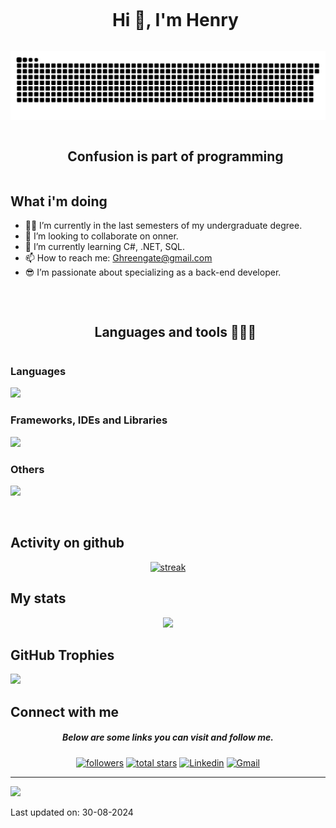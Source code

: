 <div id="user-content-toc">
  <ul align="center">
    <summary><h1 style="display: inline-block">Hi 👋, I'm Henry</h1></summary>
  </ul>
</div>
<!--- snake example -->
<div align="center">

  ![huabin's snake gif](https://github.com/huabin/huabin/blob/output/github-contribution-grid-snake.svg)
  
</div>

<div id="user-content-toc">
  <ul align="center">
    <summary><h2 style="display: inline-block">Confusion is part of programming</h2></summary>
  </ul>
</div>

## What i'm doing
<!--Intro start-->
- 👨‍🎓 I’m currently in the last semesters of my undergraduate degree.
- 👯 I’m looking to collaborate on onner.
- 🌱 I’m currently learning C#, .NET, SQL.
- 📫 How to reach me: Ghreengate@gmail.com
- ​😎 I’m passionate about specializing as a back-end developer.
<!--Intro end-->

<br/>
  <div id="user-content-toc">
    <ul align="center">
      <summary><h2 style="display: inline-block">Languages and tools 👨🏻‍💻</h2></summary>
    </ul>
  </div>
  <h3>Languages</h3>
    <p align="left">
      <a href="https://github.com/Helionous">
        <img src="https://skillicons.dev/icons?i=cs,java,py,php,ts&perline=14" />
      </a>
    </p>
  <h3>Frameworks, IDEs and Libraries</h3>
      <p align="left">
        <a href="https://github.com/Helionous">
          <img src="https://skillicons.dev/icons?i=dotnet,laravel,django,visualstudio,idea,rider,androidstudio&perline=14" />
        </a>
      </p>
  <h3>Others</h3>
      <p align="left">
        <a href="https://github.com/Helionous">
          <img src="https://skillicons.dev/icons?i=mysql,sqlite,github,git,vscode,postman,windows,linux,debian,ubuntu&perline=14" />
        </a>
      </p>
<br>

## Activity on github
<p align="center">
  <a href="https://github.com/Helionous">      
    <img title="stats" alt="streak" src="https://github-readme-streak-stats.herokuapp.com/?user=Helionous&theme=dark&hide_border=true&stroke=f53b3b"/>
  </a> 
</p>

## My stats
<p align="center">
  <a href="https://github.com/Helionous"> 
    <img height="200px" src="https://github-readme-stats.vercel.app/api?username=Helionous&hide_border=true&show_icons=true&count_private=true&theme=gruvbox&bg_color=151515">
  </a> 
</p>

 
## GitHub Trophies
![](https://github-profile-trophy.vercel.app/?username=Helionous&theme=dark_dimmed&no-frame=false&no-bg=false&margin-w=4)

## Connect with me
<h5 align="center">Below are some links you can visit and follow me.</h5>

<p align="center">
   <a href="https://github.com/Helionous">
     <img alt="followers" title="Follow me on Github" src="https://img.shields.io/github/followers/Helionous?color=236ad3&style=for-the-badge&logo=github&label=Follow"/></a>
  <a href="https://github.com/Helionous?tab=repositories&sort=stargazers">
    <img alt="total stars" title="Total stars on GitHub" src="https://custom-icon-badges.demolab.com/github/stars/Helionous?color=B8B92B&style=for-the-badge&labelColor=959532&logo=star"/></a>
  <a href="https://linkedin.com/in/Helionous" target="blank">
    <img src="https://img.shields.io/badge/LinkedIn-0077B5?style=for-the-badge&logo=linkedin&logoColor=white" alt="Linkedin"/></a>
  <a href = "mailto:Greengate@gmail.com" target="blank">
    <img src="https://img.shields.io/badge/Gmail-D14836?style=for-the-badge&logo=gmail&logoColor=white" alt="Gmail"  /></a>
 </p>

---

<a href="https://github.com/Helionous">
  <img src="https://visitcount.itsvg.in/api?id=Lionnos&label=Helionous&pretty=false" />
</a>

Last updated on: 30-08-2024
